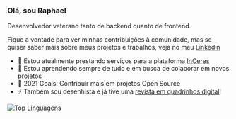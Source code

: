 ### Olá, sou Raphael

Desenvolvedor veterano tanto de backend quanto de frontend.

Fique a vontade para ver minhas contribuições à comunidade, mas se quiser saber mais sobre meus projetos e trabalhos, veja no meu [Linkedin][linkedin]

- 🔭 Estou atualmente prestando serviços para a plataforma [InCeres][inceres]
- 🌱 Estou aprendendo sempre de tudo e em busca de colaborar em novos projetos
- 🥅 2021 Goals: Contribuir mais em projetos Open Source
- ⚡ Também sou desenhista e já tive uma [revista em quadrinhos digital][conexaonanquim]!

[![Top Linguagens](https://github-readme-stats.vercel.app/api/top-langs/?username=raphahardt&layout=compact)](https://github.com/anuraghazra/github-readme-stats)

[linkedin]: https://www.linkedin.com/in/raphahardt/
[inceres]: https://inceres.com.br/
[conexaonanquim]: https://www.facebook.com/ConexaoNanquim/